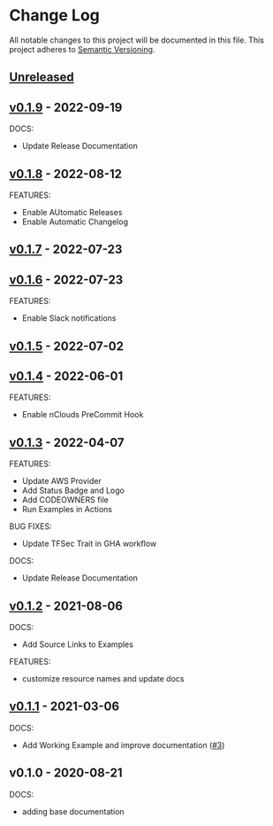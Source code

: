 # Change Log

All notable changes to this project will be documented in this file.
This project adheres to [Semantic Versioning](http://semver.org/).

<a name="unreleased"></a>
## [Unreleased]



<a name="v0.1.9"></a>
## [v0.1.9] - 2022-09-19
DOCS:
- Update Release Documentation


<a name="v0.1.8"></a>
## [v0.1.8] - 2022-08-12
FEATURES:
- Enable AUtomatic Releases
- Enable Automatic Changelog


<a name="v0.1.7"></a>
## [v0.1.7] - 2022-07-23



<a name="v0.1.6"></a>
## [v0.1.6] - 2022-07-23
FEATURES:
- Enable Slack notifications


<a name="v0.1.5"></a>
## [v0.1.5] - 2022-07-02



<a name="v0.1.4"></a>
## [v0.1.4] - 2022-06-01
FEATURES:
- Enable nClouds PreCommit Hook


<a name="v0.1.3"></a>
## [v0.1.3] - 2022-04-07
FEATURES:
- Update AWS Provider
- Add Status Badge and Logo
- Add CODEOWNERS file
- Run Examples in Actions

BUG FIXES:
- Update TFSec Trait in GHA workflow

DOCS:
- Update Release Documentation


<a name="v0.1.2"></a>
## [v0.1.2] - 2021-08-06
DOCS:
- Add Source Links to Examples

FEATURES:
- customize resource names and update docs


<a name="v0.1.1"></a>
## [v0.1.1] - 2021-03-06
DOCS:
- Add Working Example and improve documentation ([#3](https://github.com/nclouds/terraform-aws-iam-policy/issues/3))


<a name="v0.1.0"></a>
## v0.1.0 - 2020-08-21
DOCS:
- adding base documentation


[Unreleased]: https://github.com/nclouds/terraform-aws-iam-policy/compare/v0.1.9...HEAD
[v0.1.9]: https://github.com/nclouds/terraform-aws-iam-policy/compare/v0.1.8...v0.1.9
[v0.1.8]: https://github.com/nclouds/terraform-aws-iam-policy/compare/v0.1.7...v0.1.8
[v0.1.7]: https://github.com/nclouds/terraform-aws-iam-policy/compare/v0.1.6...v0.1.7
[v0.1.6]: https://github.com/nclouds/terraform-aws-iam-policy/compare/v0.1.5...v0.1.6
[v0.1.5]: https://github.com/nclouds/terraform-aws-iam-policy/compare/v0.1.4...v0.1.5
[v0.1.4]: https://github.com/nclouds/terraform-aws-iam-policy/compare/v0.1.3...v0.1.4
[v0.1.3]: https://github.com/nclouds/terraform-aws-iam-policy/compare/v0.1.2...v0.1.3
[v0.1.2]: https://github.com/nclouds/terraform-aws-iam-policy/compare/v0.1.1...v0.1.2
[v0.1.1]: https://github.com/nclouds/terraform-aws-iam-policy/compare/v0.1.0...v0.1.1

